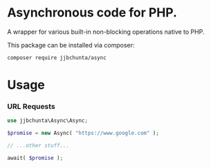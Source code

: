 # Asynchronous code for PHP.

A wrapper for various built-in non-blocking operations native to PHP.

This package can be installed via composer:

```
composer require jjbchunta/async
```

# Usage

### URL Requests

``` php
use jjbchunta\Async\Async;

$promise = new Async( "https://www.google.com" );

// ...other stuff...

await( $promise );
```